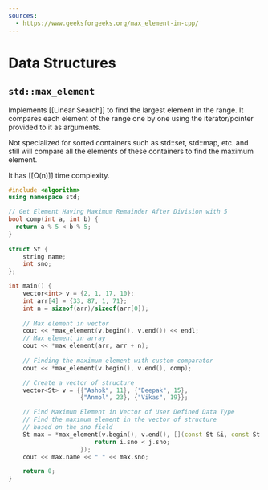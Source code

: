 ```yaml
---
sources:
  - https://www.geeksforgeeks.org/max_element-in-cpp/
---
```

# Data Structures

## `std::max_element`

Implements [[Linear Search]] to find the largest element in the range. It compares each element of the range one by one using the iterator/pointer provided to it as arguments.

Not specialized for sorted containers such as std::set, std::map, etc. and still will compare all the elements of these containers to find the maximum element.

It has [[O(n)]] time complexity.

```cpp
#include <algorithm>
using namespace std;

// Get Element Having Maximum Remainder After Division with 5
bool comp(int a, int b) {
  return a % 5 < b % 5;
}
 
struct St {
    string name;
    int sno;
};

int main() {
    vector<int> v = {2, 1, 17, 10};
	int arr[4] = {33, 87, 1, 71};
	int n = sizeof(arr)/sizeof(arr[0]);
	
	// Max element in vector
    cout << *max_element(v.begin(), v.end()) << endl;
	// Max element in array
    cout << *max_element(arr, arr + n);
 
    // Finding the maximum element with custom comparator
    cout << *max_element(v.begin(), v.end(), comp);

	// Create a vector of structure
    vector<St> v = {{"Ashok", 11}, {"Deepak", 15}, 
                    {"Anmol", 23}, {"Vikas", 19}};

	// Find Maximum Element in Vector of User Defined Data Type
    // Find the maximum element in the vector of structure
    // based on the sno field
    St max = *max_element(v.begin(), v.end(), [](const St &i, const St &j) { 
                        return i.sno < j.sno;
                    });
    cout << max.name << " " << max.sno;

    return 0;
}
```